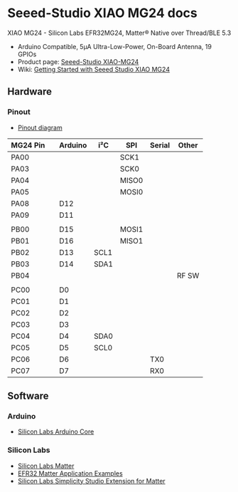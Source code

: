 #  Seeed-Studio XIAO MG24 docs

XIAO MG24 - Silicon Labs EFR32MG24, Matter® Native over Thread/BLE 5.3
- Arduino Compatible, 5μA Ultra-Low-Power, On-Board Antenna, 19 GPIOs
- Product page: [Seeed-Studio XIAO-MG24](https://www.seeedstudio.com/Seeed-Studio-XIAO-MG24-p-6247.html)
- Wiki: [Getting Started with Seeed Studio XIAO MG24](https://wiki.seeedstudio.com/xiao_mg24_getting_started/)

## Hardware

### Pinout

- [Pinout diagram](https://media-cdn.seeedstudio.com/media/wysiwyg/102010610HO2.jpg)

| MG24 Pin |   | Arduino | i²C  | SPI   | Serial | Other  |
|----------|---|---------|------|-------|--------|--------|
| PA00     |   |         |      | SCK1  |        |        |
| PA03     |   |         |      | SCK0  |        |        |
| PA04     |   |         |      | MISO0 |        |        |
| PA05     |   |         |      | MOSI0 |        |        |
| PA08     |   | D12     |      |       |        |        |
| PA09     |   | D11     |      |       |        |        |
|          |   |         |      |       |        |        |
| PB00     |   | D15     |      | MOSI1 |        |        |
| PB01     |   | D16     |      | MISO1 |        |        |
| PB02     |   | D13     | SCL1 |       |        |        |
| PB03     |   | D14     | SDA1 |       |        |        |
| PB04     |   |         |      |       |        |  RF SW |
|          |   |         |      |       |        |        |
| PC00     |   | D0      |      |       |        |        |
| PC01     |   | D1      |      |       |        |        |
| PC02     |   | D2      |      |       |        |        |
| PC03     |   | D3      |      |       |        |        |
| PC04     |   | D4      | SDA0 |       |        |        |
| PC05     |   | D5      | SCL0 |       |        |        |
| PC06     |   | D6      |      |       | TX0    |        |
| PC07     |   | D7      |      |       | RX0    |        |

## Software

### Arduino

- [Silicon Labs Arduino Core](https://github.com/SiliconLabs/arduino)

### Silicon Labs

- [Silicon Labs Matter](https://docs.silabs.com/matter/latest/matter-start/)
- [EFR32 Matter Application Examples](https://github.com/SiliconLabs/matter_applications)
- [Silicon Labs Simplicity Studio Extension for Matter](https://github.com/SiliconLabs/matter_extension)
